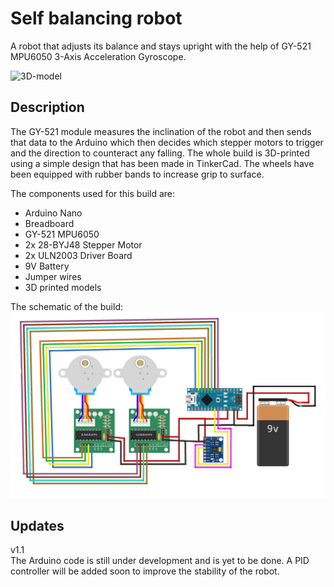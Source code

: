 # Self balancing robot

A robot that adjusts its balance and stays upright with the help of GY-521 MPU6050 3-Axis Acceleration Gyroscope.

![3D-model](https://github.com/AhmadMD16/Self-balancing-robot/blob/main/images/Self-balancing-robot.png)

## Description
The GY-521 module measures the inclination of the robot and then sends that data to the Arduino which then decides which stepper motors to trigger and the direction to counteract any falling. The whole build is 3D-printed using a simple design that has been made in TinkerCad. The wheels have been equipped with rubber bands to increase grip to surface. 

The components used for this build are:

* Arduino Nano
* Breadboard
* GY-521 MPU6050
* 2x 28-BYJ48 Stepper Motor
* 2x ULN2003 Driver Board
* 9V Battery
* Jumper wires
* 3D printed models

The schematic of the build:
![Schematic](https://github.com/AhmadMD16/Self-balancing-robot/blob/main/images/Circuit.png)

## Updates
v1.1
<br/>
The Arduino code is still under development and is yet to be done. A PID controller will be added soon to improve the stability of the robot.
